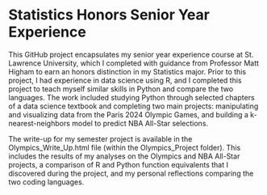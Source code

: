 # Statistics Honors Senior Year Experience

This GitHub project encapsulates my senior year experience course at St. Lawrence University, which I completed with guidance from Professor Matt Higham to earn an honors distinction in my Statistics major. Prior to this project, I had experience in data science using R, and I completed this project to teach myself similar skills in Python and compare the two languages. The work included studying Python through selected chapters of a data science textbook and completing two main projects: manipulating and visualizing data from the Paris 2024 Olympic Games, and building a k-nearest-neighbors model to predict NBA All-Star selections.

The write-up for my semester project is available in the Olympics_Write_Up.html file (within the Olympics_Project folder). This includes the results of my analyses on the Olympics and NBA All-Star projects, a comparison of R and Python function equivalents that I discovered during the project, and my personal reflections comparing the two coding languages.
